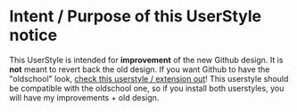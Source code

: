 # Intent / Purpose of this UserStyle notice
This UserStyle is intended for **improvement** of the new Github design. It is **not** meant to revert back the old design. If you want Github to have the "oldschool" look, [check this userstyle / extension out](https://github.com/daattali/oldschool-github-extension)! This userstyle should be compatible with the oldschool one, so if you install both userstyles, you will have my improvements + old design.

